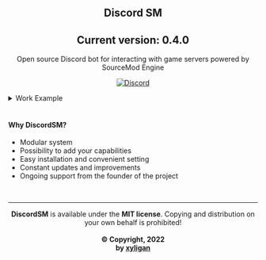 <h2 align="center">
    Discord SM
</h2>
<h2 align="center">
    Current version: 0.4.0
</h2>
<p align="center">
    Open source Discord bot for interacting with game servers powered by SourceMod Engine
</p>

<p align="center">
    <a href="https://discord.gg/UDsHGpteYz">
        <img src="https://img.shields.io/discord/714407016604369008.svg?label=&logo=discord&logoColor=ffffff&color=5865F2&labelColor=5865F2" alt="Discord">
    </a>
</p>

<details>
  <summary>Work Example</summary>
  <p align="center">
    <img src="https://i.imgur.com/qhcWyb0.png">
  </p>
</details>
</br>

#### Why DiscordSM?

* Modular system
* Possibility to add your capabilities
* Easy installation and convenient setting
* Constant updates and improvements
* Ongoing support from the founder of the project
</br>

***

<p align="center">
  <b>DiscordSM</b> is available under the <b>MIT license</b>. Copying and distribution on your own behalf is prohibited!
  </br>
  </br>
  <b> © Copyright, 2022</b>
  </br>
  <b>by <a href="https://vk.com/xyligan_gp">xyligan</a>
</p>
